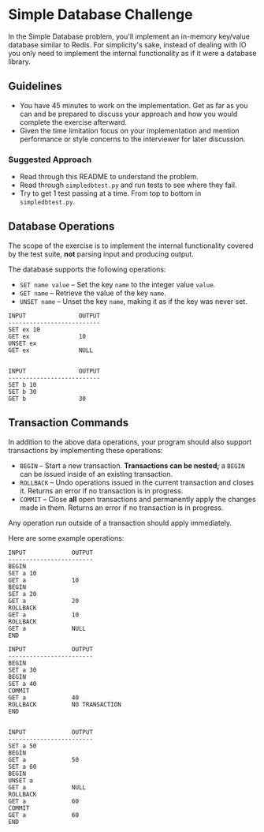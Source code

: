 # Simple Database Challenge

In the Simple Database problem, you'll implement an in-memory key/value
database similar to Redis. For simplicity's sake, instead of dealing with IO
you only need to implement the internal functionality as if it were a database
library.

## Guidelines

* You have 45 minutes to work on the implementation. Get as far as you can and
  be prepared to discuss your approach and how you would complete the exercise
  afterward.
* Given the time limitation focus on your implementation and mention
  performance or style concerns to the interviewer for later discussion.

### Suggested Approach

* Read through this README to understand the problem.
* Read through `simpledbtest.py` and run tests to see where they fail.
* Try to get 1 test passing at a time. From top to bottom in `simpledbtest.py`.
 
## Database Operations

The scope of the exercise is to implement the internal functionality covered by
the test suite, **not** parsing input and producing output.

The database supports the following operations:

* `SET name value` – Set the key `name` to the integer value `value`.
* `GET name` – Retrieve the value of the key `name`.
* `UNSET name` – Unset the key `name`, making it as if the key was never set.

```
INPUT	            OUTPUT
--------------------------
SET ex 10
GET ex              10
UNSET ex
GET ex              NULL


INPUT	            OUTPUT
--------------------------
SET b 10
SET b 30
GET b               30
```

## Transaction Commands

In addition to the above data operations, your program should also support
transactions by implementing these operations:

* `BEGIN` – Start a new transaction. **Transactions can be nested;** a
  `BEGIN` can be issued inside of an existing transaction.
* `ROLLBACK` – Undo operations issued in the current transaction and closes it.
  Returns an error if no transaction is in progress.
* `COMMIT` – Close **all** open transactions and permanently apply the changes
  made in them. Returns an error if no transaction is in progress.

Any operation run outside of a transaction should apply immediately.

Here are some example operations:

```
INPUT	          OUTPUT
------------------------
BEGIN
SET a 10
GET a             10
BEGIN
SET a 20
GET a             20
ROLLBACK
GET a             10
ROLLBACK
GET a             NULL
END

INPUT	          OUTPUT
------------------------
BEGIN
SET a 30
BEGIN
SET a 40
COMMIT
GET a             40
ROLLBACK          NO TRANSACTION
END


INPUT	          OUTPUT
------------------------
SET a 50
BEGIN
GET a             50
SET a 60
BEGIN
UNSET a
GET a             NULL
ROLLBACK
GET a             60
COMMIT
GET a             60
END
```
